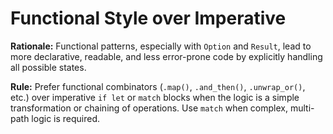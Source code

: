 # Functional Style over Imperative

**Rationale:** Functional patterns, especially with `Option` and `Result`, lead to more declarative, readable, and less error-prone code by explicitly handling all possible states.

**Rule:** Prefer functional combinators (`.map()`, `.and_then()`, `.unwrap_or()`, etc.) over imperative `if let` or `match` blocks when the logic is a simple transformation or chaining of operations. Use `match` when complex, multi-path logic is required.
